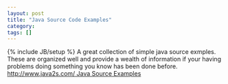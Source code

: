 ```yaml
---
layout: post
title: "Java Source Code Examples"
category:
tags: []
---
```

{% include JB/setup %}
A great collection of simple java source exmples. These are organized well and provide a wealth of information if your having problems doing something you know has been done before.    [http://www.java2s.com/ Java Source Examples](http://www.java2s.com/)